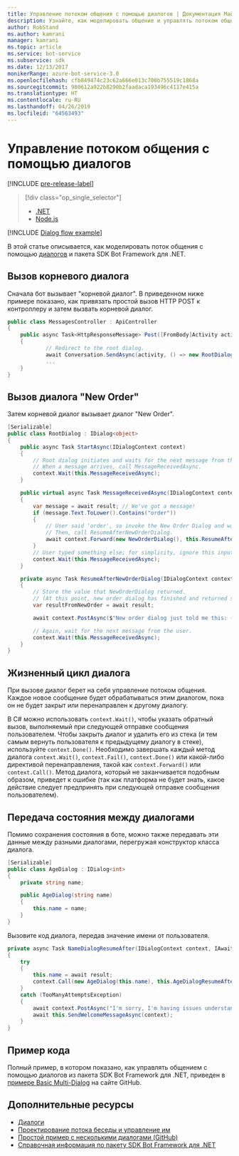 ```yaml
---
title: Управление потоком общения с помощью диалогов | Документация Майкрософт
description: Узнайте, как моделировать общение и управлять потоком общения с помощью диалогов и пакета SDK Bot Framework для .NET.
author: RobStand
ms.author: kamrani
manager: kamrani
ms.topic: article
ms.service: bot-service
ms.subservice: sdk
ms.date: 12/13/2017
monikerRange: azure-bot-service-3.0
ms.openlocfilehash: cfb849474c23c62a666e013c700b755519c1868a
ms.sourcegitcommit: 980612a922b8290b2faadaca193496c4117e415a
ms.translationtype: HT
ms.contentlocale: ru-RU
ms.lasthandoff: 04/26/2019
ms.locfileid: "64563493"
---
```

# <a name="manage-conversation-flow-with-dialogs"></a>Управление потоком общения с помощью диалогов

[!INCLUDE [pre-release-label](../includes/pre-release-label-v3.md)]

> [!div class="op_single_selector"]
> - [.NET](../dotnet/bot-builder-dotnet-manage-conversation-flow.md)
> - [Node.js](../nodejs/bot-builder-nodejs-dialog-manage-conversation-flow.md)

[!INCLUDE [Dialog flow example](../includes/snippet-dotnet-manage-conversation-flow-intro.md)]

В этой статье описывается, как моделировать поток общения с помощью [диалогов](bot-builder-dotnet-dialogs.md) и пакета SDK Bot Framework для .NET. 

## <a name="invoke-the-root-dialog"></a>Вызов корневого диалога

Сначала бот вызывает "корневой диалог". В приведенном ниже примере показано, как привязать простой вызов HTTP POST к контроллеру и затем вызвать корневой диалог. 

```cs
public class MessagesController : ApiController
{
    public async Task<HttpResponseMessage> Post([FromBody]Activity activity)
    {
            // Redirect to the root dialog.
            await Conversation.SendAsync(activity, () => new RootDialog()); 
            ...
    }
}
```

## <a name="invoke-the-new-order-dialog"></a>Вызов диалога "New Order"

Затем корневой диалог вызывает диалог "New Order". 

```cs
[Serializable]
public class RootDialog : IDialog<object>
{
    public async Task StartAsync(IDialogContext context)
    {
        // Root dialog initiates and waits for the next message from the user. 
        // When a message arrives, call MessageReceivedAsync.
        context.Wait(this.MessageReceivedAsync); 
    }

    public virtual async Task MessageReceivedAsync(IDialogContext context, IAwaitable<IMessageActivity> result)
    {
        var message = await result; // We've got a message!
        if (message.Text.ToLower().Contains("order"))
        {
            // User said 'order', so invoke the New Order Dialog and wait for it to finish.
            // Then, call ResumeAfterNewOrderDialog.
            await context.Forward(new NewOrderDialog(), this.ResumeAfterNewOrderDialog, message, CancellationToken.None);
        }
        // User typed something else; for simplicity, ignore this input and wait for the next message.
        context.Wait(this.MessageReceivedAsync);
    }

    private async Task ResumeAfterNewOrderDialog(IDialogContext context, IAwaitable<string> result)
    {
        // Store the value that NewOrderDialog returned. 
        // (At this point, new order dialog has finished and returned some value to use within the root dialog.)
        var resultFromNewOrder = await result;

        await context.PostAsync($"New order dialog just told me this: {resultFromNewOrder}");

        // Again, wait for the next message from the user.
        context.Wait(this.MessageReceivedAsync);
    }
}
```

## <a id="dialog-lifecycle"></a> Жизненный цикл диалога

При вызове диалог берет на себя управление потоком общения. Каждое новое сообщение будет обрабатываться этим диалогом, пока он не будет закрыт или перенаправлен к другому диалогу. 

В C# можно использовать `context.Wait()`, чтобы указать обратный вызов, выполняемый при следующей отправке сообщения пользователем. Чтобы закрыть диалог и удалить его из стека (и тем самым вернуть пользователя к предыдущему диалогу в стеке), используйте `context.Done()`. Необходимо завершать каждый метод диалога `context.Wait()`, `context.Fail()`, `context.Done()` или какой-либо директивой перенаправления, такой как `context.Forward()` или `context.Call()`. Метод диалога, который не заканчивается подобным образом, приведет к ошибке (так как платформа не будет знать, какое действие следует предпринять при следующей отправке сообщения пользователем).

## <a name="passing-state-between-dialogs"></a>Передача состояния между диалогами

Помимо сохранения состояния в боте, можно также передавать эти данные между разными диалогами, перегружая конструктор класса диалога.

```cs
[Serializable]
public class AgeDialog : IDialog<int>
{
    private string name;

    public AgeDialog(string name)
    {
        this.name = name;
    }
}
 ```

Вызовите код диалога, передав значение имени от пользователя.

```cs
private async Task NameDialogResumeAfter(IDialogContext context, IAwaitable<string> result)
{
    try
    {
        this.name = await result;
        context.Call(new AgeDialog(this.name), this.AgeDialogResumeAfter);
    }
    catch (TooManyAttemptsException)
    {
        await context.PostAsync("I'm sorry, I'm having issues understanding you. Let's try again.");
        await this.SendWelcomeMessageAsync(context);
    }
}
```

## <a name="sample-code"></a>Пример кода 

Полный пример, в котором показано, как управлять общением с помощью диалогов из пакета SDK Bot Framework для .NET, приведен в [примере Basic Multi-Dialog](https://aka.ms/v3cs-MultiDialog-Sample) на сайте GitHub.

## <a name="additional-resources"></a>Дополнительные ресурсы

- [Диалоги](bot-builder-dotnet-dialogs.md)
- [Проектирование потока беседы и управление им](../bot-service-design-conversation-flow.md)
- [Простой пример с несколькими диалогами (GitHub)](https://aka.ms/v3cs-MultiDialog-Sample)
- <a href="/dotnet/api/?view=botbuilder-3.11.0" target="_blank">Справочная информация по пакету SDK Bot Framework для .NET</a>
